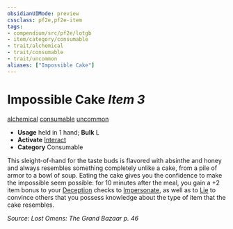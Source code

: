 ```yaml
---
obsidianUIMode: preview
cssclass: pf2e,pf2e-item
tags:
- compendium/src/pf2e/lotgb
- item/category/consumable
- trait/alchemical
- trait/consumable
- trait/uncommon
aliases: ["Impossible Cake"]
---
```

# Impossible Cake *Item 3*  
[alchemical](../../../Rules/traits/alchemical.md)  [consumable](../../../Rules/traits/consumable.md)  [uncommon](../../../Rules/traits/uncommon.md)  

- **Usage** held in 1 hand; **Bulk** L
- **Activate** [Interact](../../../Rules/actions/interact.md)
- **Category** Consumable

This sleight-of-hand for the taste buds is flavored with absinthe and honey and always resembles something completely unlike a cake, from a pile of armor to a bowl of soup. Eating the cake gives you the confidence to make the impossible seem possible: for 10 minutes after the meal, you gain a +2 item bonus to your [Deception](../../skills.md#Deception) checks to [Impersonate](../../../Rules/actions/impersonate.md), as well as to [Lie](../../../Rules/actions/lie.md) to convince others that you possess knowledge about the type of item that the cake resembles.

*Source: Lost Omens: The Grand Bazaar p. 46*